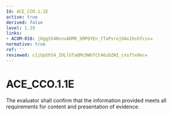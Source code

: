 ```yaml
---
Id: ACE_CCO.1.1E
active: true
derived: false
level: 1.19
links:
- ACOM-018: jOggSX4NsnvADMR_5MPQYEn_tTaPvrojUAx1hshfcss=
normative: true
ref: ''
reviewed: c1jUpShS4_IOLlGTaQMcOWbTCt46zbZWI_cxsftx0ec=
---
```


# ACE_CCO.1.1E

The evaluator shall confirm that the information provided meets all requirements for content and presentation of evidence.